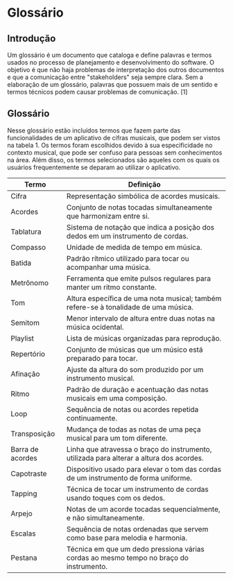 # Glossário

## Introdução
Um glossário é um documento que cataloga e define palavras e termos usados no processo de planejamento e desenvolvimento do software. O objetivo é que não haja problemas de interpretação dos outros documentos e que a comunicação entre "stakeholders" seja sempre clara. Sem a elaboração de um glossário, palavras que possuem mais de um sentido e termos técnicos podem causar problemas de comunicação. [1]

## Glossário
Nesse glossário estão incluídos termos que fazem parte das funcionalidades de um aplicativo de cifras musicais, que podem ser vistos na tabela 1. 
Os termos foram escolhidos devido à sua especificidade no contexto musical, que pode ser confuso para pessoas sem conhecimentos na área. Além disso, os termos selecionados são aqueles com os quais os usuários frequentemente se deparam ao utilizar o aplicativo.

| Termo         | Definição                                                                                                        |
|---------------|------------------------------------------------------------------------------------------------------------------|
| Cifra         | Representação simbólica de acordes musicais.                                                                     |
| Acordes       | Conjunto de notas tocadas simultaneamente que harmonizam entre si.                                               |
| Tablatura     | Sistema de notação que indica a posição dos dedos em um instrumento de cordas.                                   |
| Compasso      | Unidade de medida de tempo em música.                                                                            |
| Batida        | Padrão rítmico utilizado para tocar ou acompanhar uma música.                                                    |
| Metrônomo     | Ferramenta que emite pulsos regulares para manter um ritmo constante.                                            |
| Tom           | Altura específica de uma nota musical; também refere-se à tonalidade de uma música.                              |
| Semitom       | Menor intervalo de altura entre duas notas na música ocidental.                                                   |
| Playlist      | Lista de músicas organizadas para reprodução.                                                                     |
| Repertório    | Conjunto de músicas que um músico está preparado para tocar.                                                     |
| Afinação      | Ajuste da altura do som produzido por um instrumento musical.                                                     |
| Ritmo         | Padrão de duração e acentuação das notas musicais em uma composição.                                             |
| Loop          | Sequência de notas ou acordes repetida continuamente.                                                            |
| Transposição  | Mudança de todas as notas de uma peça musical para um tom diferente.                                             |
| Barra de acordes | Linha que atravessa o braço do instrumento, utilizada para alterar a altura dos acordes.                      |
| Capotraste    | Dispositivo usado para elevar o tom das cordas de um instrumento de forma uniforme.                              |
| Tapping       | Técnica de tocar um instrumento de cordas usando toques com os dedos.                                            |
| Arpejo        | Notas de um acorde tocadas sequencialmente, e não simultaneamente.                                               |
| Escalas       | Sequência de notas ordenadas que servem como base para melodia e harmonia.                                       |
| Pestana       | Técnica em que um dedo pressiona várias cordas ao mesmo tempo no braço do instrumento.                           |

